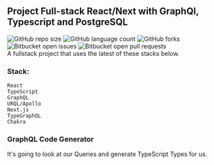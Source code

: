 ## Project Full-stack React/Next with GraphQl, Typescript and PostgreSQL  
![GitHub repo size](https://img.shields.io/github/repo-size/iuricode/README-template?style=for-the-badge)
![GitHub language count](https://img.shields.io/github/languages/count/iuricode/README-template?style=for-the-badge)
![GitHub forks](https://img.shields.io/github/forks/iuricode/README-template?style=for-the-badge)
![Bitbucket open issues](https://img.shields.io/bitbucket/issues/iuricode/README-template?style=for-the-badge)
![Bitbucket open pull requests](https://img.shields.io/bitbucket/pr-raw/iuricode/README-template?style=for-the-badge)  
A fullstack project that uses the latest of these stacks below.  

### Stack: 
```
React  
TypeScript  
GraphQL  
URQL/Apollo  
Next.js  
TypeGraphQL  
Chakra  
```

### GraphQL Code Generator  
It's going to look at our Queries and generate TypeScript Types for us.
